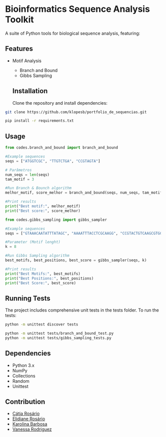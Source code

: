 # Bioinformatics Sequence Analysis Toolkit

A suite of Python tools for biological sequence analysis, featuring:

## Features
- Motif Analysis
    - Branch and Bound
    - Gibbs Sampling

  ## Installation
  Clone the repository and install dependencies:

```bash
git clone https://github.com/klopesb/portfolio_de_sequencias.git
```
```bash
pip install -r requirements.txt
```

## Usage 
```python
from codes.branch_and_bound import branch_and_bound

#Example sequences
seqs = ["ATGGTCGC", "TTGTCTGA", "CCGTAGTA"]

# Parâmetros
num_seqs = len(seqs)
tam_motif = 3

#Run Branch & Bounch algorithm
melhor_motif, score_melhor = branch_and_bound(seqs, num_seqs, tam_motif)

#Print results
print("Best motif:", melhor_motif)
print("Best score:", score_melhor)

```

```python
from codes.gibbs_sampling import gibbs_sampler

#Example sequences
seqs = ["GTAAACAATATTTATAGC", "AAAATTTACCTCGCAAGG", "CCGTACTGTCAAGCGTGG", "TGAGTAAACGACGTCCCA", "TACTTAACACCCTGTCAA"]

#Parameter (Motif lenght)
k = 8

#Run Gibbs Sampling algorithm
best_motifs, best_positions, best_score = gibbs_sampler(seqs, k)

#Print results
print("Best Motifs:", best_motifs)
print("Best Positions:", best_positions)
print("Best Score:", best_score)

```

## Running Tests
The project includes comprehensive unit tests in the tests folder. To run the tests:

```bash
python -m unittest discover tests

python -m unittest tests/branch_and_bound_test.py
python -m unittest tests/gibbs_sampling_tests.py

```

## Dependencies 
- Python 3.x
- NumPy
- Collections
- Random
- Unittest




## Contribution
-  [Cátia Rosário](https://github.com/bluecanguru)
-  [Elidiane Rosário](https://github.com/ely-24)
-  [Karolina Barbosa](https://github.com/klopesb)
-  [Vanessa Rodriguez](https://github.com/VaneBR)
  

